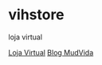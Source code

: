 # vihstore
 loja virtual
 
<a href="https://hendersonsantos1.github.io/vihstore/Codigos/index.html">Loja Virtual</a> 
<a href="https://hendersonsantos1.github.io/vihstore/Codigos/mudvida.html">Blog MudVida</a> 
